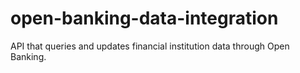 # open-banking-data-integration
API that queries and updates financial institution data through Open Banking.
